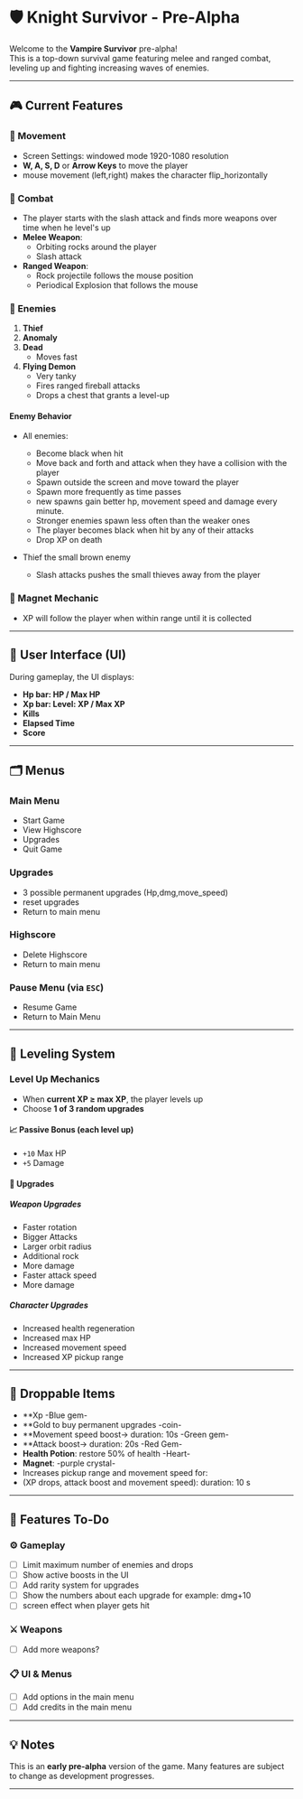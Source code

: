 # 🛡️ Knight Survivor - Pre-Alpha

Welcome to the **Vampire Survivor** pre-alpha!  
This is a top-down survival game featuring melee and ranged combat, leveling up and fighting increasing waves of enemies.

---

## 🎮 Current Features

### 🔹 Movement
- Screen Settings: windowed mode 1920-1080 resolution
- **W, A, S, D** or **Arrow Keys** to move the player
- mouse movement (left,right) makes the character flip_horizontally

### 🔹 Combat
- The player starts with the slash attack and finds more weapons over time when he level's up
- **Melee Weapon**: 
   - Orbiting rocks around the player
   - Slash attack
- **Ranged Weapon**: 
   - Rock projectile follows the mouse position
   - Periodical Explosion that follows the mouse

### 🔹 Enemies
1. **Thief**
2. **Anomaly**
3. **Dead**
   - Moves fast
4. **Flying Demon**
   - Very tanky  
   - Fires ranged fireball attacks  
   - Drops a chest that grants a level-up

#### Enemy Behavior
- All enemies:
  - Become black when hit
  - Move back and forth and attack when they have a collision with the player
  - Spawn outside the screen and move toward the player
  - Spawn more frequently as time passes
  - new spawns gain better hp, movement speed and damage every minute.
  - Stronger enemies spawn less often than the weaker ones
  - The player becomes black when hit by any of their attacks
  - Drop XP on death

- Thief the small brown enemy
   - Slash attacks pushes the small thieves away from the player   

### 🔹 Magnet Mechanic
- XP will follow the player when within range until it is collected

---

## 🧪 User Interface (UI)

During gameplay, the UI displays:
- **Hp bar: HP / Max HP**
- **Xp bar: Level: XP / Max XP**
- **Kills**
- **Elapsed Time**
- **Score**

---

## 🗂️ Menus

### Main Menu
- Start Game
- View Highscore
- Upgrades
- Quit Game

### Upgrades
- 3 possible permanent upgrades (Hp,dmg,move_speed)
- reset upgrades
- Return to main menu

### Highscore
- Delete Highscore
- Return to main menu

### Pause Menu (via `ESC`)
- Resume Game
- Return to Main Menu

---

## 🔼 Leveling System

### Level Up Mechanics
- When **current XP ≥ max XP**, the player levels up
- Choose **1 of 3 random upgrades**

#### 📈 Passive Bonus (each level up)
- `+10` Max HP  
- `+5` Damage

#### 🔧 Upgrades

##### Weapon Upgrades
- Faster rotation  
- Bigger Attacks  
- Larger orbit radius  
- Additional rock
- More damage  
- Faster attack speed  
- More damage  

##### Character Upgrades
- Increased health regeneration  
- Increased max HP  
- Increased movement speed  
- Increased XP pickup range

---

## 🎁 Droppable Items
- **Xp -Blue gem-
- **Gold to buy permanent upgrades -coin-
- **Movement speed boost-> duration: 10s -Green gem-
- **Attack boost-> duration: 20s -Red Gem-
- **Health Potion**: restore 50% of health -Heart-
- **Magnet**: -purple crystal-
- Increases pickup range and movement speed for:
- (XP drops, attack boost and movement speed): duration: 10 s

---

## 🚧 Features To-Do

### ⚙️ Gameplay
- [ ] Limit maximum number of enemies and drops 
- [ ] Show active boosts in the UI 
- [ ] Add rarity system for upgrades
- [ ] Show the numbers about each upgrade for example: dmg+10
- [ ] screen effect when player gets hit

### ⚔️ Weapons
- [ ] Add more weapons?

### 📋 UI & Menus
- [ ] Add options in the main menu  
- [ ] Add credits in the main menu 
 
---

## 💡 Notes

This is an **early pre-alpha** version of the game. Many features are subject to change as development progresses.

---

